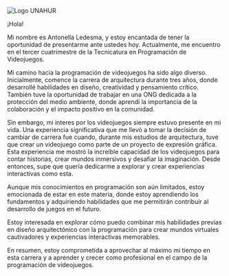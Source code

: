 ![Logo UNAHUR](./assets/UNAHUR.png)

¡Hola!

Mi nombre es Antonella Ledesma, y estoy encantada de tener la oportunidad de presentarme ante ustedes hoy. Actualmente, me encuentro en el tercer cuatrimestre de la Tecnicatura en Programación de Videojuegos.

Mi camino hacia la programación de videojuegos ha sido algo diverso. Inicialmente, comence la carrera de arquitectura durante tres años, donde desarrollé habilidades en diseño, creatividad y pensamiento crítico. También tuve la oportunidad de trabajar en una ONG dedicada a la protección del medio ambiente, donde aprendí la importancia de la colaboración y el impacto positivo en la comunidad.

Sin embargo, mi interes por los videojuegos siempre estuvo presente en mi vida. Una experiencia significativa que me llevó a tomar la decisión de cambiar de carrera fue cuando, durante mis estudios de arquitectura, tuve que crear un videojuego como parte de un proyecto de expresión gráfica. Esta experiencia me mostró la increíble capacidad de los videojuegos para contar historias, crear mundos inmersivos y desafiar la imaginación. Desde entonces, supe que quería dedicarme a explorar y crear experiencias interactivas como esta.

Aunque mis conocimientos en programación son aún limitados, estoy emocionada de estar en este materia, donde estoy aprendiendo los fundamentos y adquiriendo habilidades que me permitirán contribuir al desarrollo de juegos en el futuro.

Estoy interesada en explorar cómo puedo combinar mis habilidades previas en diseño arquitectónico con la programación para crear mundos virtuales cautivadores y experiencias interactivas memorables.

En resumen, estoy comprometida a aprovechar al máximo mi tiempo en esta carrera y a aprender y crecer como profesional en el campo de la programación de videojuegos.
